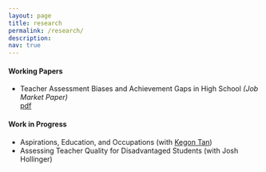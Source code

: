 ```yaml
---
layout: page
title: research
permalink: /research/
description: 
nav: true
---
```


#### Working Papers
<ul>
<li> Teacher Assessment Biases and Achievement Gaps in High School <em> (Job Market Paper) </em> </li> <a href="{{ site.baseurl }}/assets/pdf/JMP.pdf" target="_blank">pdf</a>
</ul>


#### Work in Progress
<ul>
<li> Aspirations, Education, and Occupations (with <a href="https://sites.google.com/site/kegontantk/" target="_blank">Kegon Tan</a>) </li> 
<li> Assessing Teacher Quality for Disadvantaged Students (with Josh Hollinger)</li>
</ul>




